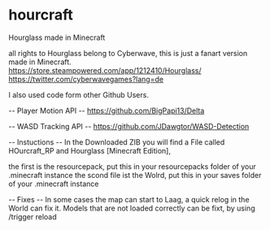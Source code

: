 # hourcraft
Hourglass made in Minecraft

all rights to Hourglass belong to Cyberwave, this is just a fanart version made in Minecraft.
https://store.steampowered.com/app/1212410/Hourglass/
https://twitter.com/cyberwavegames?lang=de


I also used code form other Github Users.

-- Player Motion API --
https://github.com/BigPapi13/Delta

-- WASD Tracking API --
https://github.com/JDawgtor/WASD-Detection


-- Instuctions --
In the Downloaded ZIB you will find a File called HOurcraft_RP and Hourglass [Minecraft Edition],

the first is the resourcepack, put this in your resourcepacks folder of your .minecraft instance
the scond file ist the Wolrd, put this in your saves folder of your .minecraft instance 

-- Fixes --
In some cases the map can start to Laag, a quick relog in the World can fix it.
Models that are not loaded correctly can be fixt, by using /trigger reload
